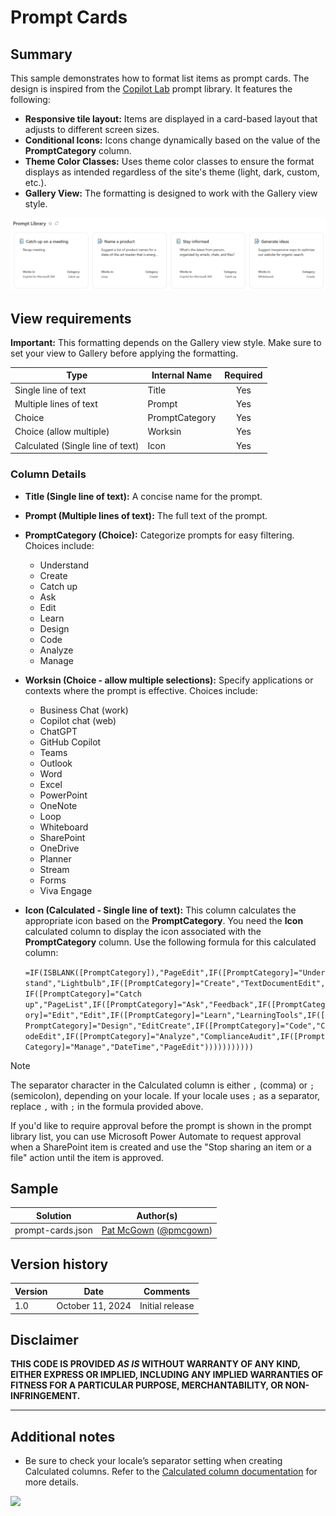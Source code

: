 # Prompt Cards

## Summary
This sample demonstrates how to format list items as prompt cards. The design is inspired from the [Copilot Lab](https://copilot.cloud.microsoft/prompts/all) prompt library. It features the following:
- **Responsive tile layout:** Items are displayed in a card-based layout that adjusts to different screen sizes.
- **Conditional Icons:** Icons change dynamically based on the value of the **PromptCategory** column.
- **Theme Color Classes:** Uses theme color classes to ensure the format displays as intended regardless of the site's theme (light, dark, custom, etc.).
- **Gallery View:** The formatting is designed to work with the Gallery view style.

![Screenshot of the prompt cards list view formatting](./assets/screenshot.png)


## View requirements

**Important:** This formatting depends on the Gallery view style. Make sure to set your view to Gallery before applying the formatting.

|Type|Internal Name|Required|
|---|---|:---:|
|Single line of text|Title|Yes|
|Multiple lines of text|Prompt|Yes|
|Choice|PromptCategory|Yes|
|Choice (allow multiple)|Worksin|Yes|
|Calculated (Single line of text)|Icon|Yes|

### Column Details

- **Title (Single line of text):** A concise name for the prompt.
- **Prompt (Multiple lines of text):** The full text of the prompt.
- **PromptCategory (Choice):** Categorize prompts for easy filtering. Choices include:
  - Understand
  - Create
  - Catch up
  - Ask
  - Edit
  - Learn
  - Design
  - Code
  - Analyze
  - Manage
- **Worksin (Choice - allow multiple selections):** Specify applications or contexts where the prompt is effective. Choices include:
  - Business Chat (work)
  - Copilot chat (web)
  - ChatGPT
  - GitHub Copilot
  - Teams
  - Outlook
  - Word
  - Excel
  - PowerPoint
  - OneNote
  - Loop
  - Whiteboard
  - SharePoint
  - OneDrive
  - Planner
  - Stream
  - Forms
  - Viva Engage
- **Icon (Calculated - Single line of text):** This column calculates the appropriate icon based on the **PromptCategory**.
  You need the **Icon** calculated column to display the icon associated with the **PromptCategory** column. Use the following formula for this calculated column:

  `
  =IF(ISBLANK([PromptCategory]),"PageEdit",IF([PromptCategory]="Understand","Lightbulb",IF([PromptCategory]="Create","TextDocumentEdit",IF([PromptCategory]="Catch up","PageList",IF([PromptCategory]="Ask","Feedback",IF([PromptCategory]="Edit","Edit",IF([PromptCategory]="Learn","LearningTools",IF([PromptCategory]="Design","EditCreate",IF([PromptCategory]="Code","CodeEdit",IF([PromptCategory]="Analyze","ComplianceAudit",IF([PromptCategory]="Manage","DateTime","PageEdit")))))))))))
  `

> [!NOTE]
> The separator character in the Calculated column is either `,` (comma) or `;` (semicolon), depending on your locale. If your locale uses `;` as a separator, replace `,` with `;` in the formula provided above.

If you'd like to require approval before the prompt is shown in the prompt library list, you can use Microsoft Power Automate to request approval when a SharePoint item is created and use the "Stop sharing an item or a file" action until the item is approved.

## Sample

Solution|Author(s)
--------|---------
prompt-cards.json | [Pat McGown](https://github.com/pmcgown) ([@pmcgown](https://x.com/pmcgown))

## Version history

Version|Date|Comments
-------|----|--------
1.0|October 11, 2024 |Initial release

## Disclaimer
**THIS CODE IS PROVIDED *AS IS* WITHOUT WARRANTY OF ANY KIND, EITHER EXPRESS OR IMPLIED, INCLUDING ANY IMPLIED WARRANTIES OF FITNESS FOR A PARTICULAR PURPOSE, MERCHANTABILITY, OR NON-INFRINGEMENT.**

---

## Additional notes

- Be sure to check your locale’s separator setting when creating Calculated columns. Refer to the [Calculated column documentation](https://learn.microsoft.com/previous-versions/office/developer/sharepoint-2010/bb862071(v=office.14)) for more details.

<img src="https://pnptelemetry.azurewebsites.net/list-formatting/view-samples/prompt-cards" />
